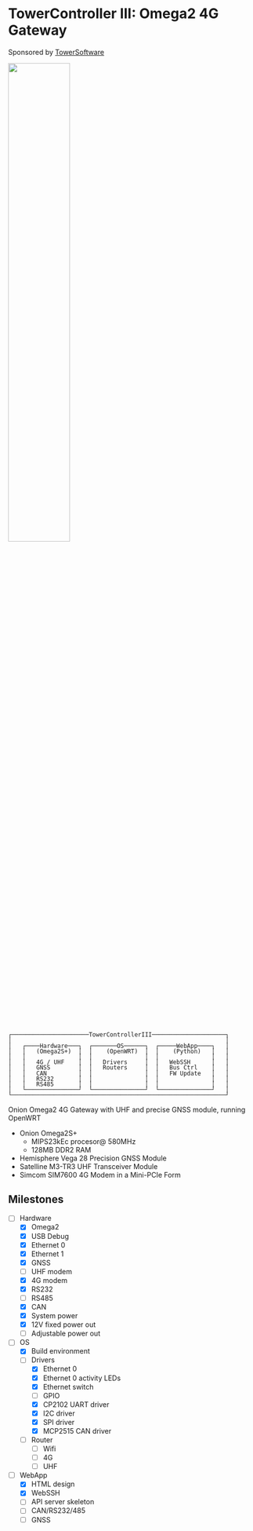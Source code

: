 # TowerController III: Omega2 4G Gateway

Sponsored by [TowerSoftware](http://www.towersoftwareltd.com/)

<img src="https://github.com/hotteshen/omega2-4g-gateway/blob/develop/doc/image/preview-3d.png?raw=true" style="width: 50%;">

<pre style="line-height: .8em; font-size: 1em;"><code>
┌──────────────────────TowerControllerIII─────────────────────┐
│                                                             │
│   ┌────Hardware───┐  ┌───────OS──────┐  ┌─────WebApp────┐   │
│   │   (Omega2S+)  │  │    (OpenWRT)  │  │    (Python)   │   │
│   │               │  │               │  │               │   │
│   │   4G / UHF    │  │   Drivers     │  │   WebSSH      │   │
│   │   GNSS        │  │   Routers     │  │   Bus Ctrl    │   │
│   │   CAN         │  │               │  │   FW Update   │   │
│   │   RS232       │  │               │  │               │   │
│   │   RS485       │  │               │  │               │   │
│   └───────────────┘  └───────────────┘  └───────────────┘   │
└─────────────────────────────────────────────────────────────┘
</code></pre>

Onion Omega2 4G Gateway with UHF and precise GNSS module, running OpenWRT
* Onion Omega2S+
  - MIPS23kEc procesor@ 580MHz
  - 128MB DDR2 RAM
* Hemisphere Vega 28 Precision GNSS Module
* Satelline M3-TR3 UHF Transceiver Module
* Simcom SIM7600 4G Modem in a Mini-PCIe Form


## Milestones

* [ ] Hardware
  - [x] Omega2
  - [x] USB Debug
  - [x] Ethernet 0
  - [x] Ethernet 1
  - [x] GNSS
  - [ ] UHF modem
  - [x] 4G modem
  - [x] RS232
  - [ ] RS485
  - [x] CAN
  - [x] System power
  - [x] 12V fixed power out
  - [ ] Adjustable power out
* [ ] OS
  - [x] Build environment
  - [ ] Drivers
    - [x] Ethernet 0
    - [x] Ethernet 0 activity LEDs
    - [x] Ethernet switch
    - [ ] GPIO
    - [x] CP2102 UART driver
    - [x] I2C driver
    - [x] SPI driver
    - [x] MCP2515 CAN driver
  - [ ] Router
    - [ ] Wifi
    - [ ] 4G
    - [ ] UHF
* [ ] WebApp
  - [x] HTML design
  - [x] WebSSH
  - [ ] API server skeleton
  - [ ] CAN/RS232/485
  - [ ] GNSS
